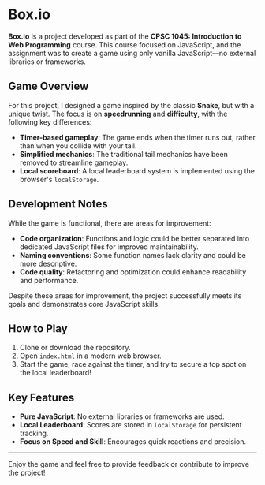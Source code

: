 # Box.io

**Box.io** is a project developed as part of the **CPSC 1045: Introduction to Web Programming** course. This course focused on JavaScript, and the assignment was to create a game using only vanilla JavaScript—no external libraries or frameworks.

## Game Overview

For this project, I designed a game inspired by the classic **Snake**, but with a unique twist. The focus is on **speedrunning** and **difficulty**, with the following key differences:

- **Timer-based gameplay**: The game ends when the timer runs out, rather than when you collide with your tail.
- **Simplified mechanics**: The traditional tail mechanics have been removed to streamline gameplay.
- **Local scoreboard**: A local leaderboard system is implemented using the browser's `localStorage`.

## Development Notes

While the game is functional, there are areas for improvement:

- **Code organization**: Functions and logic could be better separated into dedicated JavaScript files for improved maintainability.
- **Naming conventions**: Some function names lack clarity and could be more descriptive.
- **Code quality**: Refactoring and optimization could enhance readability and performance.

Despite these areas for improvement, the project successfully meets its goals and demonstrates core JavaScript skills.

## How to Play

1. Clone or download the repository.
2. Open `index.html` in a modern web browser.
3. Start the game, race against the timer, and try to secure a top spot on the local leaderboard!

## Key Features

- **Pure JavaScript**: No external libraries or frameworks are used.
- **Local Leaderboard**: Scores are stored in `localStorage` for persistent tracking.
- **Focus on Speed and Skill**: Encourages quick reactions and precision.

---

Enjoy the game and feel free to provide feedback or contribute to improve the project!
